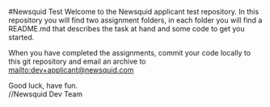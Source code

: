 #Newsquid Test
Welcome to the Newsquid applicant test repository. In this repository you will
find two assignment folders, in each folder you will find a README.md that
describes the task at hand and some code to get you started.

When you have completed the assignments, commit your code locally to this git
repository and email an archive to <mailto:dev+applicant@newsquid.com>

Good luck, have fun.  
//Newsquid Dev Team
